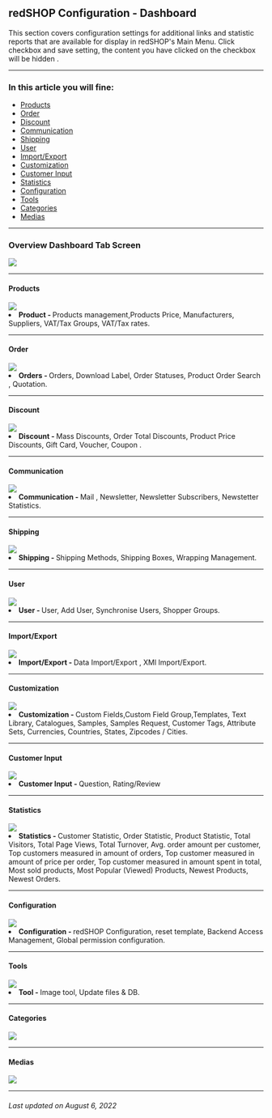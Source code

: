 ## redSHOP Configuration - Dashboard
This section covers configuration settings for additional links and statistic reports that are available for display in redSHOP's Main Menu. Click checkbox and save setting, the content you have clicked on the checkbox will be hidden .

<hr>

### In this article you will fine:

<ul>
<li><a href="#products">Products</a>
<li><a href="#order">Order</a>
<li><a href="#discount">Discount</a>
<li><a href="#communication">Communication</a>
<li><a href="#shipping">Shipping</a>
<li><a href="#user">User</a>
<li><a href="#import-export">Import/Export</a>
<li><a href="#customization">Customization</a>
<li><a href="#customer-input">Customer Input</a>
<li><a href="#statistics">Statistics</a>
<li><a href="#configuration">Configuration</a>
<li><a href="#tools">Tools</a>
<li><a href="#categories">Categories</a>
<li><a href="#medias">Medias</a>
</ul>

<hr>

### Overview Dashboard Tab Screen

<img src="./manual/en-US/chapters/global-configuration/img/img78.png" class="example"/>

<hr>

<!-- Products -->
<h4 id="products">Products</h4>

<img src="./manual/en-US/chapters/global-configuration/img/img79.png" class="example"/>

<li><b>Product - </b>Products management,Products Price, Manufacturers, Suppliers, VAT/Tax Groups, VAT/Tax rates.

<hr>

<!-- Order -->
<h4 id="order">Order</h4>

<img src="./manual/en-US/chapters/global-configuration/img/img80.png" class="example"/>

<li><b>Orders - </b>Orders, Download Label, Order Statuses, Product Order Search , Quotation.

<hr>

<!-- Discount -->
<h4 id="discount">Discount</h4>

<img src="./manual/en-US/chapters/global-configuration/img/img81.png" class="example"/>

<li><b>Discount - </b>Mass Discounts, Order Total Discounts, Product Price Discounts, Gift Card, Voucher, Coupon .

<hr>

<!-- Communication -->
<h4 id="communication">Communication</h4>

<img src="./manual/en-US/chapters/global-configuration/img/img82.png" class="example"/>

<li><b>Communication - </b>Mail , Newsletter, Newsletter Subscribers, Newstetter Statistics.

<hr>

<!-- Shipping -->
<h4 id="shipping">Shipping</h4>

<img src="./manual/en-US/chapters/global-configuration/img/img83.png" class="example"/>

<li><b>Shipping - </b>Shipping Methods, Shipping Boxes, Wrapping Management.

<hr>

<!-- User -->
<h4 id="user">User</h4>

<img src="./manual/en-US/chapters/global-configuration/img/img84.png" class="example"/>

<li><b>User - </b>User, Add User, Synchronise Users, Shopper Groups.

<hr>

<!-- Import/Export -->
<h4 id="import-export">Import/Export</h4>

<img src="./manual/en-US/chapters/global-configuration/img/img85.png" class="example"/>

<li><b>Import/Export - </b>Data Import/Export , XMl  Import/Export. 

<hr>

<!-- Customization -->
<h4 id="customization">Customization</h4>

<img src="./manual/en-US/chapters/global-configuration/img/img86.png" class="example"/>

<li><b>Customization - </b>Custom Fields,Custom Field Group,Templates, Text Library, Catalogues, Samples, Samples Request, Customer Tags, Attribute Sets, Currencies, Countries, States, Zipcodes /  Cities.

<hr>

<!-- Customer Input -->
<h4 id="customer-input">Customer Input</h4>

<img src="./manual/en-US/chapters/global-configuration/img/img87.png" class="example"/>

<li><b>Customer Input - </b>Question, Rating/Review

<hr>

<!-- Statistics -->
<h4 id="statistics">Statistics</h4>

<img src="./manual/en-US/chapters/global-configuration/img/img88.png" class="example"/>

<li><b>Statistics - </b>Customer Statistic, Order Statistic, Product Statistic, Total Visitors, Total Page Views, Total Turnover, Avg. order amount per customer, Top customers measured in amount of orders, Top customer measured in amount of price per order,  Top customer measured in amount spent in total, Most sold products,  Most Popular (Viewed) Products,  Newest Products,  Newest Orders.

<hr>

<!-- Configuration -->
<h4 id="configuration">Configuration</h4>

<img src="./manual/en-US/chapters/global-configuration/img/img89.png" class="example"/>

<li><b>Configuration - </b>redSHOP Configuration, reset template, Backend Access Management,   Global permission configuration.

<hr>

<!-- Tools -->
<h4 id="tools">Tools</h4>

<img src="./manual/en-US/chapters/global-configuration/img/img90.png" class="example"/>

<li><b>Tool - </b>Image tool,  Update files & DB.

<hr>

<!-- Categories -->
<h4 id="categories">Categories</h4>

<img src="./manual/en-US/chapters/global-configuration/img/img91.png" class="example"/>

<hr>

<!-- Medias -->
<h4 id="medias">Medias</h4>

<img src="./manual/en-US/chapters/global-configuration/img/img92.png" class="example"/>

<hr>

<h6>Last updated on August 6, 2022</h6>